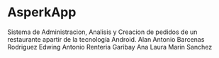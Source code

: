 # AsperkApp
Sistema de Administracion, Analisis y Creacion de pedidos de un restaurante apartir de la tecnología Android.
Alan Antonio Barcenas Rodriguez
Edwing Antonio Renteria Garibay
Ana Laura Marin Sanchez
